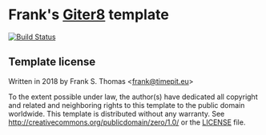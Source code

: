 # Frank's [Giter8][g8] template
[![Build Status](https://travis-ci.com/fthomas/base.g8.svg?branch=master)](https://travis-ci.com/fthomas/base.g8)

## Template license

Written in 2018 by Frank S. Thomas <<frank@timepit.eu>>

To the extent possible under law, the author(s) have dedicated all copyright
and related and neighboring rights to this template to the public domain
worldwide. This template is distributed without any warranty. See
<http://creativecommons.org/publicdomain/zero/1.0/> or the
[LICENSE](https://github.com/fthomas/base.g8/blob/master/LICENSE) file.

[g8]: http://www.foundweekends.org/giter8/
